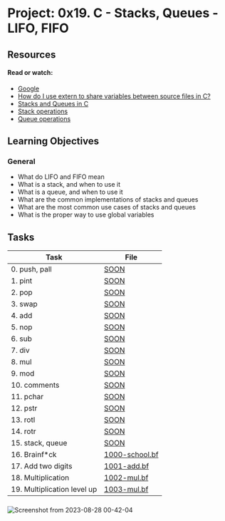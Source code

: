 # Project: 0x19. C - Stacks, Queues - LIFO, FIFO

## Resources

#### Read or watch:

* [Google](https://intranet.alxswe.com/rltoken/tn1X658KGumYYq_szFJI5w)
* [How do I use extern to share variables between source files in C?](https://intranet.alxswe.com/rltoken/0KVWTdE8xXy__jUfBfakCw)
* [Stacks and Queues in C](https://intranet.alxswe.com/rltoken/udmomL4F4mF630D2Z-ltqg)
* [Stack operations](https://intranet.alxswe.com/rltoken/fj_-SJXW-pWxgAnstsARoQ)
* [Queue operations](https://intranet.alxswe.com/rltoken/6Y_GVoIH_rV45xd7w0a9FA)
## Learning Objectives

### General

* What do LIFO and FIFO mean
* What is a stack, and when to use it
* What is a queue, and when to use it
* What are the common implementations of stacks and queues
* What are the most common use cases of stacks and queues
* What is the proper way to use global variables
## Tasks

| Task | File |
| ---- | ---- |
| 0. push, pall | [SOON](./) |
| 1. pint | [SOON](./) |
| 2. pop | [SOON](./) |
| 3. swap | [SOON](./) |
| 4. add | [SOON](./) |
| 5. nop | [SOON](./) |
| 6. sub | [SOON](./) |
| 7. div | [SOON](./) |
| 8. mul | [SOON](./) |
| 9. mod | [SOON](./) |
| 10. comments | [SOON](./) |
| 11. pchar | [SOON](./) |
| 12. pstr | [SOON](./) |
| 13. rotl | [SOON](./) |
| 14. rotr | [SOON](./) |
| 15. stack, queue | [SOON](./) |
| 16. Brainf*ck | [1000-school.bf](./1000-school.bf) |
| 17. Add two digits | [1001-add.bf](./1001-add.bf) |
| 18. Multiplication | [1002-mul.bf](./1002-mul.bf) |
| 19. Multiplication level up | [1003-mul.bf](./1003-mul.bf) |
###
![Screenshot from 2023-08-28 00-42-04](https://github.com/faty0/monty/assets/85744427/7fa31eb5-b9c0-4660-8f28-1e8af91b56b2)
